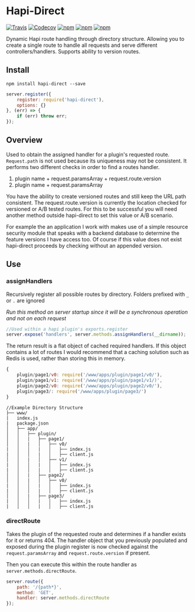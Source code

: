 # Hapi-Direct

[![Travis](https://img.shields.io/travis/sgrasso/hapi-direct.svg)]()
[![Codecov](https://img.shields.io/codecov/c/github/sgrasso/hapi-direct.svg)](https://codecov.io/gh/sgrasso/hapi-direct)
[![npm](https://img.shields.io/npm/v/hapi-direct.svg)]()
[![npm](https://img.shields.io/npm/dt/hapi-direct.svg)]()
[![npm](https://img.shields.io/npm/l/hapi-direct.svg)]()

Dynamic Hapi route handling through directory structure. Allowing you to create a single route to handle all requests and serve different controllers/handlers. Supports ability to version routes.

## Install
```
npm install hapi-direct --save
```

``` js
server.register({
    register: require('hapi-direct'),
    options: {}
}, (err) => {
    if (err) throw err;
});
```

## Overview

Used to obtain the assigned handler for a plugin's requested route. `Request.path` is not used because its uniqueness may not be consistent. It performs two different checks in order to find a routes handler. 

1. plugin name + request.paramsArray + request.route.version
2. plugin name + request.paramsArray

You have the ability to create versioned routes and still keep the URL path consistent.  The request.route.version is currently the location checked for versioned or A/B tested routes. For this to be successful you will need another method outside hapi-direct to set this value or A/B scenario. 

For example the an application I work with makes use of a simple resource security module that speaks with a backend database to determine the feature versions I have access too. Of course if this value does not exist hapi-direct proceeds by checking without an appended version.

## Use

### assignHandlers

Recursively register all possible routes by directory.
Folders prefixed with `_` or `.` are ignored

*Run this method on server startup since it will be a synchronous operation and not on each request*

``` js
//Used within a hapi plugin's exports.register
server.expose('handlers', server.methods.assignHandlers(__dirname));
```

The return result is a flat object of cached required handlers.  If this object contains a lot of routes I would recommend that a caching solution such as Redis is used, rather than storing this in memory.


```js
{
	plugin/page1/v0: require('/www/apps/plugin/page1/v0/'),
	plugin/page1/v1: require('/www/apps/plugin/page1/v1/)',
	plugin/page2/v0: require('/www/apps/plugin/page2/v0/'),
	plugin/page3/: require('/www/apps/plugin/page3/')
}
```

```
//Example Directory Structure
├── www/
|	index.js
|	package.json
│   ├── app/
│   │   ├── plugin/
│   │   |	├── page1/
│   │   |	│   ├── v0/
|	│   │   |	│   ├── index.js
|	│   │   |	│   ├── client.js
│   │   |	│   ├── v1/
|	│   │   |	│   ├── index.js
|	│   │   |	│   ├── client.js
│   │   |	├── page2/
│   │   |	│   ├── v0/
|	│   │   |	│   ├── index.js
|	│   │   |	│   ├── client.js
│   │   |	├── page3/
|	│   │   |	│   ├── index.js
|	│   │   |	│   ├── client.js
```

### directRoute

Takes the plugin of the requested route and determines if a handler exists for it or returns 404. The handler object that you previously populated and exposed during the plugin register is now checked against the `request.paramsArray` and `request.route.version` if present.

Then you can execute this within the route handler as `server.methods.directRoute`.

``` js
server.route({
	path: '/{path*}',
	method: 'GET',
	handler: server.methods.directRoute
});
```